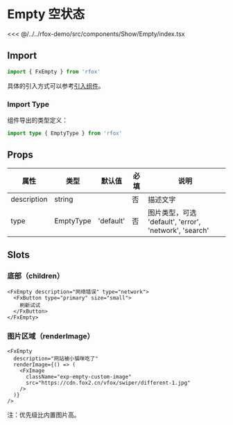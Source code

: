 # Empty 空状态

<CodeDemo name="Empty">

<<< @/../../rfox-demo/src/components/Show/Empty/index.tsx

</CodeDemo>

## Import

```js
import { FxEmpty } from 'rfox'
```

具体的引入方式可以参考[引入组件](../guide/import.md)。

### Import Type

组件导出的类型定义：

```ts
import type { EmptyType } from 'rfox'
```

## Props

| 属性        | 类型      | 默认值    | 必填 | 说明                                                   |
| ----------- | --------- | --------- | ---- | ------------------------------------------------------ |
| description | string    |           | 否   | 描述文字                                               |
| type        | EmptyType | 'default' | 否   | 图片类型，可选 'default', 'error', 'network', 'search' |

## Slots

### 底部（children）

```tsx
<FxEmpty description="网络错误" type="network">
  <FxButton type="primary" size="small">
    刷新试试
  </FxButton>
</FxEmpty>
```

### 图片区域（renderImage）

```tsx
<FxEmpty
  description="网站被小猫咪吃了"
  renderImage={() => (
    <FxImage
      className="exp-empty-custom-image"
      src="https://cdn.fox2.cn/vfox/swiper/different-1.jpg"
    />
  )}
/>
```

注：优先级比内置图片高。
